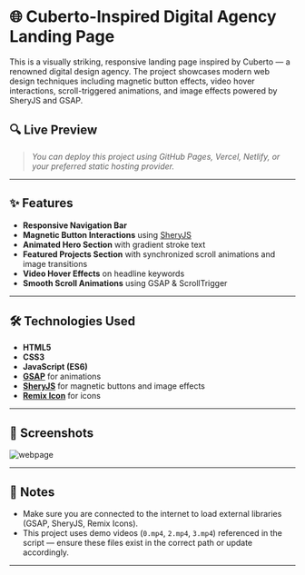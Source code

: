 # 🌐 Cuberto-Inspired Digital Agency Landing Page

This is a visually striking, responsive landing page inspired by Cuberto — a renowned digital design agency. The project showcases modern web design techniques including magnetic button effects, video hover interactions, scroll-triggered animations, and image effects powered by SheryJS and GSAP.

## 🔍 Live Preview

> *You can deploy this project using GitHub Pages, Vercel, Netlify, or your preferred static hosting provider.*

---

## ✨ Features

* **Responsive Navigation Bar**
* **Magnetic Button Interactions** using [SheryJS](https://sheryjs.dev/)
* **Animated Hero Section** with gradient stroke text
* **Featured Projects Section** with synchronized scroll animations and image transitions
* **Video Hover Effects** on headline keywords
* **Smooth Scroll Animations** using GSAP & ScrollTrigger

---

## 🛠️ Technologies Used

* **HTML5**
* **CSS3**
* **JavaScript (ES6)**
* **[GSAP](https://greensock.com/gsap/)** for animations
* **[SheryJS](https://sheryjs.dev/)** for magnetic buttons and image effects
* **[Remix Icon](https://remixicon.com/)** for icons

---
## 🔮 Screenshots
![webpage](https://github.com/user-attachments/assets/1e412294-e3d1-464d-9555-dc17efbc0c61)





---

## 📌 Notes

* Make sure you are connected to the internet to load external libraries (GSAP, SheryJS, Remix Icons).
* This project uses demo videos (`0.mp4`, `2.mp4`, `3.mp4`) referenced in the script — ensure these files exist in the correct path or update accordingly.

---

